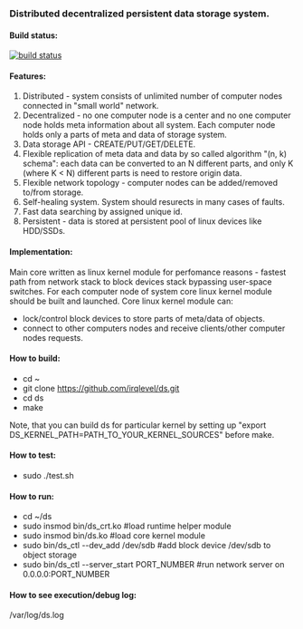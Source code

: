 ### Distributed decentralized persistent data storage system.

#### Build status:
[![build status](https://travis-ci.org/irqlevel/ds.svg?branch=master)](https://travis-ci.org/irqlevel/ds)

#### Features:
1. Distributed - system consists of unlimited number of computer nodes connected in
"small world" network.
2. Decentralized - no one computer node is a center and no one computer node
holds meta information about all system. Each computer node holds only a parts
of meta and data of storage system.
3. Data storage API - CREATE/PUT/GET/DELETE.
4. Flexible replication of meta data and data by so called algorithm "(n, k) schema":
each data can be converted to an N different parts, and only K (where K < N) different parts is need
to restore origin data.
5. Flexible network topology - computer nodes can be added/removed to/from
storage.
6. Self-healing system. System should resurects in many cases of faults.
7. Fast data searching by assigned unique id.
8. Persistent - data is stored at persistent pool of linux devices like HDD/SSDs.

#### Implementation:
Main core written as linux kernel module for perfomance reasons - fastest path
from network stack to block devices stack bypassing user-space switches.
For each computer node of system core linux kernel module should be built and launched.
Core linux kernel module can:
- lock/control block devices to store parts of meta/data of objects.
- connect to other computers nodes
and receive clients/other computer nodes requests.

#### How to build:
- cd ~
- git clone https://github.com/irqlevel/ds.git
- cd ds
- make

Note, that you can build ds for particular kernel by
setting up "export DS_KERNEL_PATH=PATH_TO_YOUR_KERNEL_SOURCES" before make.

#### How to test:
- sudo ./test.sh

#### How to run:
- cd ~/ds
- sudo insmod bin/ds_crt.ko #load runtime helper module
- sudo insmod bin/ds.ko #load core kernel module
- sudo bin/ds_ctl --dev_add /dev/sdb #add block device /dev/sdb to object storage
- sudo bin/ds_ctl --server_start PORT_NUMBER #run network server on 0.0.0.0:PORT_NUMBER

#### How to see execution/debug log:
/var/log/ds.log
